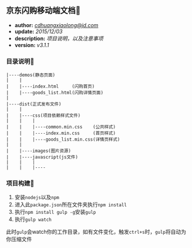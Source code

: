 ## 京东闪购移动端文档🍓

+ **author:** *cdhuangxiaolong@jd.com*
+ **update:** *2015/12/03*
+ **description:** *项目说明，以及注意事项*
+ **version:** *v3.1.1*

### 目录说明🍓

```
|----demos(静态页面)
|    |
|    |----index.html     (闪购首页)
|    |----goods_list.html(闪购详情页面)
|
|----dist(正式发布文件)
|    |
|    |----css(项目依赖样式文件)
|    |    |
|    |    |----common.min.css    (公共样式)
|    |    |----index.min.css     (首页样式)
|    |    |----goods_list.min.css(详情页样式)
|    |
|    |----images(图片资源)
|    |----javascript(js文件)
|    |    |
|    |    |----
```

### 项目构建🍓

1. 安装`nodejs`以及`npm`
2. 进入此`package.json`所在文件夹执行`npm install`
3. 执行`npm install gulp -g`安装`gulp`
3. 执行`gulp watch`

此时`gulp`会watch你的工作目录，如有文件变化，触发`ctrl+s`时，`gulp`将自动为你压缩文件
